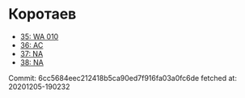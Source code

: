 # Коротаев
- [35: WA 010](35.md)
- [36: AC](36.md)
- [37: NA](37.md)
- [38: NA](38.md)

Commit: 6cc5684eec212418b5ca90ed7f916fa03a0fc6de
 fetched at: 20201205-190232
